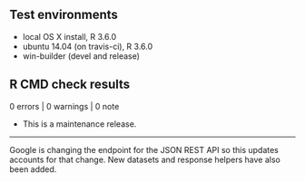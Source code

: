 ## Test environments
* local OS X install, R 3.6.0
* ubuntu 14.04 (on travis-ci), R 3.6.0
* win-builder (devel and release)

## R CMD check results

0 errors | 0 warnings | 0 note

* This is a maintenance release.

---

Google is changing the endpoint for the JSON REST API so
this updates accounts for that change. New datasets and
response helpers have also been added.
